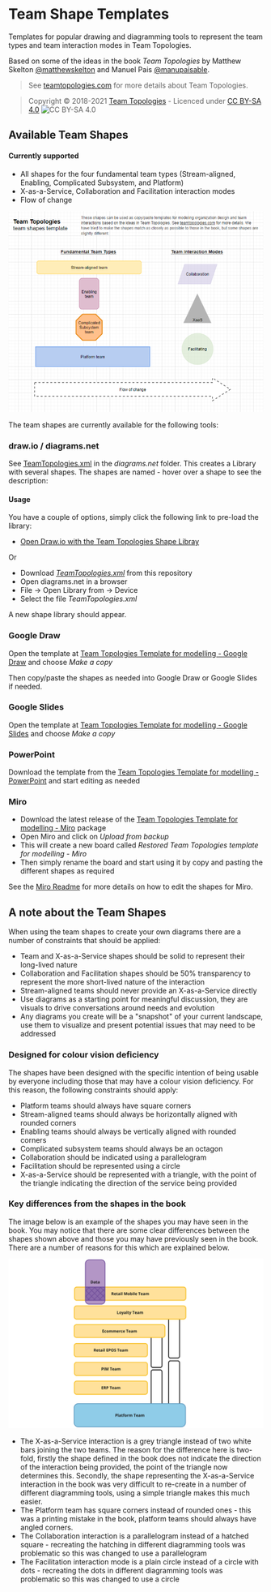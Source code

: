 # Team Shape Templates

Templates for popular drawing and diagramming tools to represent the team types and team interaction modes in Team Topologies.

Based on some of the ideas in the book _Team Topologies_ by Matthew Skelton [@matthewskelton](https://github.com/matthewskelton) and Manuel Pais [@manupaisable](https://github.com/manupaisable).

> See [teamtopologies.com](https://teamtopologies.com/) for more details about Team Topologies.

> Copyright © 2018-2021 [Team Topologies](https://teamtopologies.com/) - Licenced under [CC BY-SA 4.0](https://creativecommons.org/licenses/by-sa/4.0/) ![CC BY-SA 4.0](https://licensebuttons.net/l/by-sa/3.0/88x31.png)

## Available Team Shapes

#### Currently supported

* All shapes for the four fundamental team types (Stream-aligned, Enabling, Complicated Subsystem, and Platform)
* X-as-a-Service, Collaboration and Facilitation interaction modes
* Flow of change

![Screenshot of Team Topologies shape library in diagrams.net](diagrams.net/2021-03-04--TT-drawing-shapes--diagrams_net.png)

The team shapes are currently available for the following tools:

### draw.io / diagrams.net

See [TeamTopologies.xml](diagrams.net/TeamTopologies.xml) in the _diagrams.net_ folder. This creates a Library with several shapes. The shapes are named - hover over a shape to see the description:

#### Usage

You have a couple of options, simply click the following link to pre-load the library:

- [Open Draw.io with the Team Topologies Shape Libray](https://app.diagrams.net/?splash=0&ui=min&clibs=Uhttps%3A%2f%2fraw.githubusercontent.com%2fTeamTopologies%2fTeam-Shape-Templates%2fmaster%2fdiagrams.net%2fTeamTopologies.xml)

Or

* Download _[TeamTopologies.xml](diagrams.net/TeamTopologies.xml)_ from this repository
* Open diagrams.net in a browser
* File -> Open Library from -> Device
* Select the file _TeamTopologies.xml_

A new shape library should appear. 

### Google Draw 

Open the template at [Team Topologies Template for modelling - Google Draw](https://docs.google.com/drawings/d/1MxEb1bm1tez0aLaufEHUgv5AO7d577lRC1xdEtAFr1Q/copy?usp=sharing) and choose _Make a copy_

Then copy/paste the shapes as needed into Google Draw or Google Slides if needed.

### Google Slides

Open the template at [Team Topologies Template for modelling - Google Slides](https://docs.google.com/presentation/d/1jEqC5PQNeK57E8zB31SecBYA5H1K0SmER5erLYPOn-0/copy#slide=id.p) and choose _Make a copy_

### PowerPoint

Download the template from the [Team Topologies Template for modelling - PowerPoint](powerpoint/Team%20Topologies%20Template%20for%20modelling%20-%20PowerPoint.pptx) and start editing as needed

### Miro

- Download the latest release of the [Team Topologies Template for modelling - Miro](https://github.com/TeamTopologies/Team-Shape-Templates/releases) package
- Open Miro and click on _Upload from backup_
- This will create a new board called _Restored Team Topologies template for modelling - Miro_
- Then simply rename the board and start using it by copy and pasting the different shapes as required

See the [Miro Readme](miro/readme.md) for more details on how to edit the shapes for Miro. 

## A note about the Team Shapes

When using the team shapes to create your own diagrams there are a number of constraints that should be applied:

- Team and X-as-a-Service shapes should be solid to represent their long-lived nature
- Collaboration and Facilitation shapes should be 50% transparency to represent the more short-lived nature of the interaction 
- Stream-aligned teams should never provide an X-as-a-Service directly
- Use diagrams as a starting point for meaningful discussion, they are visuals to drive conversations around needs and evolution
- Any diagrams you create will be a "snapshot" of your current landscape, use them to visualize and present potential issues that may need to be addressed

### Designed for colour vision deficiency

The shapes have been designed with the specific intention of being usable by everyone including those that may have a colour vision deficiency. For this reason, the following constraints should apply:

- Platform teams should always have square corners 
- Stream-aligned teams should always be horizontally aligned with rounded corners
- Enabling teams should always be vertically aligned with rounded corners
- Complicated subsystem teams should always be an octagon
- Collaboration should be indicated using a parallelogram
- Facilitation should be represented using a circle
- X-as-a-Service should be represented with a triangle, with the point of the triangle indicating the direction of the service being provided 

### Key differences from the shapes in the book 

The image below is an example of the shapes you may have seen in the book. You may notice that there are some clear differences between the shapes shown above and those you may have previously seen in the book. There are a number of reasons for this which are explained below.

![Screenshot of Team Topologies shape library in diagrams.net](resources/Book%20shapes%20example.png)

- The X-as-a-Service interaction is a grey triangle instead of two white bars joining the two teams. The reason for the difference here is two-fold, firstly the shape defined in the book does not indicate the direction of the interaction being provided, the point of the triangle now determines this.  Secondly, the shape representing the X-as-a-Service interaction in the book was very difficult to re-create in a number of different diagramming tools, using a simple triangle makes this much easier.
- The Platform team has square corners instead of rounded ones - this was a printing mistake in the book, platform teams should always have angled corners.
- The Collaboration interaction is a parallelogram instead of a hatched square - recreating the hatching in different diagramming tools was problematic so this was changed to use a parallelogram
- The Facilitation interaction mode is a plain circle instead of a circle with dots - recreating the dots in different diagramming tools was problematic so this was changed to use a circle
